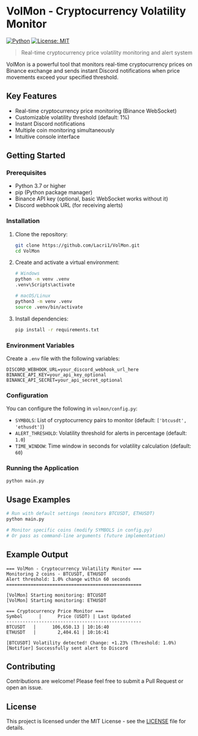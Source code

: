 # VolMon - Cryptocurrency Volatility Monitor

[![Python](https://img.shields.io/badge/python-3.7+-blue.svg)](https://www.python.org/downloads/)
[![License: MIT](https://img.shields.io/badge/License-MIT-yellow.svg)](https://opensource.org/licenses/MIT)

> Real-time cryptocurrency price volatility monitoring and alert system

VolMon is a powerful tool that monitors real-time cryptocurrency prices on Binance exchange and sends instant Discord notifications when price movements exceed your specified threshold.

## Key Features

- Real-time cryptocurrency price monitoring (Binance WebSocket)
- Customizable volatility threshold (default: 1%)
- Instant Discord notifications
- Multiple coin monitoring simultaneously
- Intuitive console interface

## Getting Started

### Prerequisites

- Python 3.7 or higher
- pip (Python package manager)
- Binance API key (optional, basic WebSocket works without it)
- Discord webhook URL (for receiving alerts)

### Installation

1. Clone the repository:
   ```bash
   git clone https://github.com/Lacri1/VolMon.git
   cd VolMon
   ```

2. Create and activate a virtual environment:
   ```bash
   # Windows
   python -m venv .venv
   .venv\Scripts\activate
   
   # macOS/Linux
   python3 -m venv .venv
   source .venv/bin/activate
   ```

3. Install dependencies:
   ```bash
   pip install -r requirements.txt
   ```

### Environment Variables

Create a `.env` file with the following variables:

```env
DISCORD_WEBHOOK_URL=your_discord_webhook_url_here
BINANCE_API_KEY=your_api_key_optional
BINANCE_API_SECRET=your_api_secret_optional
```

### Configuration

You can configure the following in `volmon/config.py`:

- `SYMBOLS`: List of cryptocurrency pairs to monitor (default: `['btcusdt', 'ethusdt']`)
- `ALERT_THRESHOLD`: Volatility threshold for alerts in percentage (default: `1.0`)
- `TIME_WINDOW`: Time window in seconds for volatility calculation (default: `60`)

### Running the Application

```bash
python main.py
```

## Usage Examples

```bash
# Run with default settings (monitors BTCUSDT, ETHUSDT)
python main.py

# Monitor specific coins (modify SYMBOLS in config.py)
# Or pass as command-line arguments (future implementation)
```

## Example Output

```
=== VolMon - Cryptocurrency Volatility Monitor ===
Monitoring 2 coins - BTCUSDT, ETHUSDT
Alert threshold: 1.0% change within 60 seconds
==================================================

[VolMon] Starting monitoring: BTCUSDT
[VolMon] Starting monitoring: ETHUSDT

=== Cryptocurrency Price Monitor ===
Symbol      |      Price (USDT) | Last Updated
--------------------------------------------------
BTCUSDT   |      106,650.13 | 10:16:40
ETHUSDT   |        2,404.61 | 10:16:41

[BTCUSDT] Volatility detected! Change: +1.23% (Threshold: 1.0%)
[Notifier] Successfully sent alert to Discord
```

## Contributing

Contributions are welcome! Please feel free to submit a Pull Request or open an issue.

## License

This project is licensed under the MIT License - see the [LICENSE](LICENSE) file for details.
